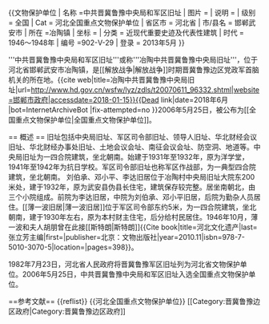 {{文物保护单位
| 名称 =中共晋冀鲁豫中央局和军区旧址
| 图片 = 
| 说明 = 
| 级别 = 全国
| Cat = 河北全国重点文物保护单位
| 省区市 = 河北省
| 市/县名 = 邯郸武安市
| 所在 =冶陶镇
| 坐标 = <!-- 请使用{{Coord}}模板 -->
| 分类 = 近现代重要史迹及代表性建筑
| 时代 = 1946～1948年
| 编号 =902-V-29
| 登录 = 2013年5月
}}

'''中共晋冀鲁豫中央局和军区旧址'''或称'''冶陶中共晋冀鲁豫中央局旧址'''，位于河北省邯郸武安市冶陶镇，是[[解放战争|解放战争]]时期晋冀鲁豫边区党政军首脑机关的所在地。<ref>{{cite web|title=冶陶中共晋冀鲁豫中央局旧址|url=http://www.hd.gov.cn/wsfw/lyz/zdls/t20070611_96332.shtml|website=邯郸市政府|accessdate=2018-01-15}}{{Dead link|date=2018年6月 |bot=InternetArchiveBot |fix-attempted=no }}</ref>2006年5月25日，被公布为[[全国重点文物保护单位|全国重点文物保护单位]]。

== 概述 ==
旧址包括中央局旧址、军区司令部旧址、领导人旧址、华北财经会议旧址、华北财经办事处旧址、土地会议会址、南征会议会址、防空洞、地道等。中央局旧址为一四合院建筑，坐北朝南。始建于1931年至1932年，原为洋学堂，1941年至1942年为抗日学校。军区司令部旧址也称军区作战部，为一典型四合院建筑，坐北朝南。 刘伯承、邓小平、李达旧居位于冶陶村中央局旧址大院东200米处，建于1932年，原为武安县伪县长住宅，建筑保存较完整。居坐南朝北，由三个小院组成。前院为李达旧居，中院为刘伯承、邓小平旧居，后院为勤杂人员居住。[[薄一波旧居|薄一波旧居]]位于军区司令部东约5米，为一四合院建筑，坐北朝南，建于1930年左右，原为本村财主住宅，后分给村民居住。1946年10月，薄一波和夫人胡朋曾在此接[[斯特朗|斯特朗]]<ref>{{Cite book|title=河北文化遗产|last=张立芳主编|first=|publisher=北京：文物出版社|year=2010.11|isbn=978-7-5010-3070-5|location=|pages=398}}</ref>。

1982年7月23日，河北省人民政府将晋冀鲁豫军区旧址列为河北省文物保护单位。2006年5月25日，中共晋冀鲁豫中央局和军区旧址入选全国重点文物保护单位。

==参考文献==
{{reflist}}
{{河北全国重点文物保护单位}}
[[Category:晋冀鲁豫边区政府|Category:晋冀鲁豫边区政府]]